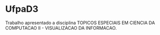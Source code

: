 # UfpaD3
 
 Trabalho apresentado a disciplina TOPICOS ESPECIAIS EM CIENCIA DA COMPUTACAO II - VISUALIZACAO DA INFORMACAO.
